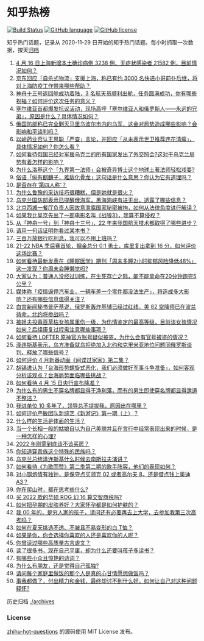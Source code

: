 # 知乎热榜
[![Build Status](https://github.com/ToWeLong/zhihu-hot-questions/workflows/CI/badge.svg)](https://github.com/ToWeLong/zhihu-hot-questions/actions)
[![GitHub language](https://img.shields.io/badge/language-golang-orange.svg)](https://golang.org/)
[![GitHub license](https://img.shields.io/github/license/ToWeLong/zhihu-hot-questions)](https://github.com/ToWeLong/zhihu-hot-questions/blob/main/LICENSE)

知乎热门话题，记录从 2020-11-29 日开始的知乎热门话题。每小时抓取一次数据，按天[归档](./archives)

<!-- BEGIN -->

1. [4 月 16 日上海新增本土确诊病例 3238 例、无症状感染者 21582 例，目前情况如何？](https://www.zhihu.com/question/528412496)
1. [京东回应「自杀式物流」支援上海，称已有约 3000 名快递小哥前仆后继，将对上海防疫工作带来哪些帮助？](https://www.zhihu.com/question/528282793)
1. [神舟十三号返回舱成功着陆，3 名航天员顺利出舱，任务圆满成功，你有哪些祝福？如何评价这次任务的意义？](https://www.zhihu.com/question/528114482)
1. [塞尔维亚首都爆发抗议活动，现场高呼「塞尔维亚人和俄罗斯人——永远的兄弟」，原因是什么？具体情况如何？](https://www.zhihu.com/question/528324303)
1. [俄国防部称已完全剿灭马里乌波尔市内的乌军，这会对局势造成哪些影响？会影响和平谈判吗？](https://www.zhihu.com/question/528411075)
1. [以岭药业否认王思聪「严查」言论，并回应「从未表示世卫推荐连花清瘟」，具体情况如何？你怎么看？](https://www.zhihu.com/question/528298462)
1. [如何看待俄国已经对军援乌克兰的所有国家发出了外交照会?这对于乌克兰局势有着怎样的影响？](https://www.zhihu.com/question/528254621)
1. [为什么洛基这个「九界第一法师」会被奇异博士这个地球土著法师轻松戏耍?](https://www.zhihu.com/question/523296416)
1. [俗语「纵有麒麟子，难敌化骨龙」这句话是什么意思？你认为它有道理吗？](https://www.zhihu.com/question/500088155)
1. [是否存在‘第四人称’？](https://www.zhihu.com/question/29871101)
1. [为什么鲁豫的采访技巧很糟糕，但是她就是很火？](https://www.zhihu.com/question/343681150)
1. [乌克兰国防部表示已提醒俄海军，黑海海峡有进无出，透露了哪些信息？](https://www.zhihu.com/question/528314396)
1. [北京西城一餐厅负责人因故意泄露国家秘密被拘，如何从法律角度进行解读？](https://www.zhihu.com/question/528322211)
1. [如果我比吴京先出了一部电影名叫《战狼3》，我算不算侵权？](https://www.zhihu.com/question/524554827)
1. [从「神舟一号」到「神舟十三号」，22 年来我国航天技术都取得了哪些进步？](https://www.zhihu.com/question/528151090)
1. [请用一句话证明你看过某本书？](https://www.zhihu.com/question/66556514)
1. [三百万放银行吃利息，我可以不用上班吗？](https://www.zhihu.com/question/525273331)
1. [21-22 NBA 季后赛首轮，掘金总分 0:1 勇士，库里复出拿到 16 分，如何评价这场比赛？](https://www.zhihu.com/question/528411786)
1. [如何看待最新发表在《睡眠医学》期刊「周末多睡2小时抑郁风险降低48%」这一发现？你周末会睡懒觉吗?](https://www.zhihu.com/question/528413216)
1. [大家认为：普通人没经过训练，在生死存亡之际，能不能拿命在20分钟跑完5公里？](https://www.zhihu.com/question/421947026)
1. [媒体称「疫情逼停汽车业，一辆车差一个零件都没法生产」，将造成多大影响？还有哪些信息值得关注？](https://www.zhihu.com/question/528275850)
1. [白宫新闻秘书普萨基说，俄罗斯轰炸基辅已经过红线，美 82 空降师已在波兰待命，北约将参战吗？](https://www.zhihu.com/question/528344055)
1. [被姐夫投毒百草枯女孩属重伤一级，为伤情鉴定的最高等级，目前该女孩情况如何？后续康复过程需注意哪些事项？](https://www.zhihu.com/question/528309525)
1. [如何看待 LOFTER 原神官方账号疑似被盗，为什么会有官号被盗的情况？](https://www.zhihu.com/question/528115424)
1. [泽连斯基表示，乌方准备就乌拒绝加入北约和克里米亚地位问题同俄罗斯谈判，释放了哪些信号？](https://www.zhihu.com/question/528423458)
1. [如何评价 4 月新番动画《间谍过家家》第二集？](https://www.zhihu.com/question/528060777)
1. [胡锡进认为「台海形势螺旋式恶化，我们必须做好军事斗争准备」，如何客观分析该观点？台海局势面临哪些挑战？](https://www.zhihu.com/question/528420627)
1. [如何看待 4 月 15 日央行宣布降准？](https://www.zhihu.com/question/528145499)
1. [为什么有的男生不穿名牌都显得干净利落，而有的男生即使穿名牌都显得邋遢不整洁？](https://www.zhihu.com/question/525800638)
1. [我进单位 10 多年了，领导总不提拔我，原因出在哪里？](https://www.zhihu.com/question/521334344)
1. [如何评价严敏团队新综艺《新游记》第一期（上）？](https://www.zhihu.com/question/528314026)
1. [什么样的生活是体面的生活？](https://www.zhihu.com/question/21599126)
1. [当一个长相一般的姑娘自以为自己美貌并且在言行中经常表现出来的时候，是一种怎样的心理?](https://www.zhihu.com/question/526945513)
1. [2022 年刚需到底该不该买房？](https://www.zhihu.com/question/528164365)
1. [你知道穿青族这个特殊的民族吗？](https://www.zhihu.com/question/521095862)
1. [乌克兰总统泽连斯基什么时候去南斯拉夫演讲？](https://www.zhihu.com/question/528308872)
1. [如何看待《为歌而赞》第二季第二期的歌手阵容，他们的表现如何？](https://www.zhihu.com/question/528336217)
1. [对小钢炮情有独钟，是保守点买领克 02 或者高尔夫 8，还是借点钱上奥迪 A3？](https://www.zhihu.com/question/528297442)
1. [你在爬山时，都在思考些什么?](https://www.zhihu.com/question/522229116)
1. [买 2022 款的华硕 ROG 幻 16 算交智商税吗?](https://www.zhihu.com/question/522683048)
1. [如何把孕期的皮肤养好？大家怀孕都是如何护肤的？](https://www.zhihu.com/question/528268850)
1. [我 00 年的，是穷人家的孩子，请问还有必要再去上大学，去参加我第三次高考吗？](https://www.zhihu.com/question/528415389)
1. [如何在夏天挑选不透、不皱且不易变形的白 T恤？](https://www.zhihu.com/question/527232658)
1. [如果是你，你会选择你喜欢的人还是喜欢你的人呢？](https://www.zhihu.com/question/526980860)
1. [你曾读过哪些高质量古言虐文？](https://www.zhihu.com/question/403778501)
1. [读了很多书，现在自己平庸，却为什么还要叫孩子多读书？](https://www.zhihu.com/question/528413952)
1. [有哪些小众且惊艳的诗词？](https://www.zhihu.com/question/58662667)
1. [为什么有朋友，还是觉得自己孤独?](https://www.zhihu.com/question/527322394)
1. [请问每个家庭里做饭的那个人是真的心甘情愿想做饭吗？](https://www.zhihu.com/question/528116834)
1. [事我都做了，付出精力和金钱，最终却讨不到什么好，如何让自己对这种问题释怀?](https://www.zhihu.com/question/528185020)

<!-- END -->

历史归档 [./archives](./archives)


### License
[zhihu-hot-questions](https://github.com/towelong/zhihu-hot-questions) 的源码使用 MIT License 发布。